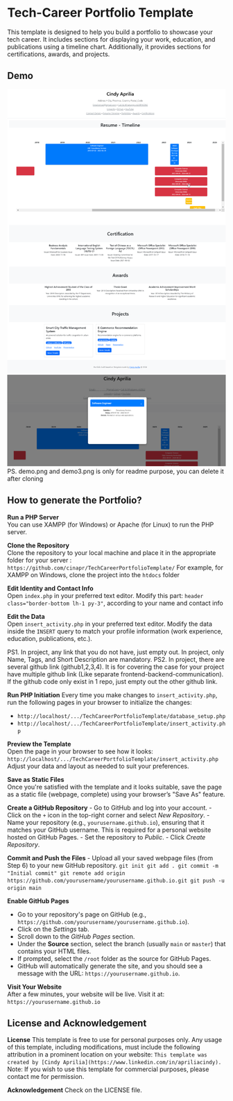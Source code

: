 # Tech-Career Portfolio Template

This template is designed to help you build a portfolio to showcase your tech career. 
It includes sections for displaying your work, education, and publications using a timeline chart. 
Additionally, it provides sections for certifications, awards, and projects.

## Demo
![Portfolio Template Screenshot](./demo.png)
![Portfolio Template Screenshot](./demo3.png)
PS. demo.png and demo3.png is only for readme purpose, you can delete it after cloning

## How to generate the Portfolio?

**Run a PHP Server**  
    You can use XAMPP (for Windows) or Apache (for Linux) to run the PHP server.
    
**Clone the Repository**  
Clone the repository to your local machine and place it in the appropriate folder for your server : `https://github.com/cinapr/TechCareerPortfolioTemplate/` 
For example, for XAMPP on Windows, clone the project into the `htdocs` folder
    
**Edit Identity and Contact Info**  
Open `index.php` in your preferred text editor.
Modify this part: `header class="border-bottom lh-1 py-3"`, according to your name and contact info
    
**Edit the Data**  
Open `insert_activity.php` in your preferred text editor. 
Modify the data inside the `INSERT` query to match your profile information (work experience, education, publications, etc.).

PS1. In project, any link that you do not have, just empty out. In project, only Name, Tags, and Short Description are mandatory.
PS2. In project, there are several github link (github1,2,3,4). It is for covering the case for your project have multiple github link (Like separate frontend-backend-communication). If the github code only exist in 1 repo, just empty out the other github link.
    
**Run PHP Initiation** 
Every time you make changes to `insert_activity.php`, run the following pages in your browser to initialize the changes: 
- `http://localhost/.../TechCareerPortfolioTemplate/database_setup.php` 
- `http://localhost/.../TechCareerPortfolioTemplate/insert_activity.php`
    
**Preview the Template**  
Open the page in your browser to see how it looks:
`http://localhost/.../TechCareerPortfolioTemplate/insert_activity.php`
Adjust your data and layout as needed to suit your preferences.
    
**Save as Static Files**  
Once you're satisfied with the template and it looks suitable, save the page as a static file (webpage, complete) using your browser’s "Save As" feature.
    
**Create a GitHub Repository**
    -   Go to GitHub and log into your account.
    -   Click on the `+` icon in the top-right corner and select *New Repository*.
    -   Name your repository (e.g., `yourusername.github.io`), ensuring that it matches your GitHub username. This is required for a personal website hosted on GitHub Pages.
    -   Set the repository to *Public*.
    -   Click *Create Repository*.

**Commit and Push the Files**
    -   Upload all your saved webpage files (from Step 6) to your new GitHub repository.
    `git init
    git add .
    git commit -m "Initial commit"
    git remote add origin https://github.com/yourusername/yourusername.github.io.git
    git push -u origin main` 
    
    
**Enable GitHub Pages**
-   Go to your repository's page on GitHub (e.g., `https://github.com/yourusername/yourusername.github.io`).
-   Click on the *Settings* tab.
-   Scroll down to the *GitHub Pages* section.
-   Under the **Source** section, select the branch (usually `main` or `master`) that contains your HTML files.
-   If prompted, select the `/root` folder as the source for GitHub Pages.
-   GitHub will automatically generate the site, and you should see a message with the URL: `https://yourusername.github.io`.

**Visit Your Website**  
After a few minutes, your website will be live. Visit it at:
`https://yourusername.github.io`


## License and Acknowledgement
**License**
This template is free to use for personal purposes only. 
Any usage of this template, including modifications, must include the following attribution in a prominent location on your website:
`This template was created by [Cindy Aprilia](https://www.linkedin.com/in/apriliacindy). `
Note: If you wish to use this template for commercial purposes, please contact me for permission.

**Acknowledgement**
Check on the LICENSE file.
